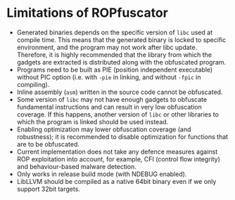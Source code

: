 # Limitations of ROPfuscator

- Generated binaries depends on the specific version of `libc` used at compile time. This means that the generated binary is locked to specific environment, and the program may not work after libc update. Therefore, it is highly recommended that the library from which the gadgets are extracted is distributed along with the obfuscated program.
- Programs need to be built as PIE (position independent executable) without PIC option (i.e. with `-pie` in linking, and without `-fpic` in compiling).
- Inline assembly (`asm`) written in the source code cannot be obfuscated.
- Some version of `libc` may not have enough gadgets to obfuscate fundamental instructions and can result in very low obfuscation coverage. If this happens, another version of `libc` or other libraries to which the program is linked should be used instead.
- Enabling optimization may lower obfuscation coverage (and robustness); it is recommended to disable optimization for functions that are to be obfuscated.
- Current implementation does not take any defence measures against ROP exploitation into account, for example, CFI (control flow integrity) and behaviour-based malware detection.
- Only works in release build mode (with NDEBUG enabled).
- LibLLVM should be compiled as a native 64bit binary even if we only support 32bit targets.
